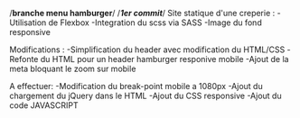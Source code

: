 /******branche menu hamburger******/
	/*******1er commit*******/
Site statique d'une creperie :
 	-Utilisation de Flexbox
	-Integration du scss via SASS
 	-Image du fond responsive

Modifications :
	-Simplification du header avec modification du HTML/CSS
	-Refonte du HTML pour un header hamburger responive mobile
	-Ajout de la meta bloquant le zoom sur mobile

A effectuer:
	-Modification du break-point mobile a 1080px
	-Ajout du chargement du jQuery dans le HTML
	-Ajout du CSS responsive
	-Ajout du code JAVASCRIPT
